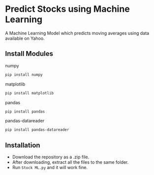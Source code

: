 # Predict Stocks using Machine Learning
A Machine Learning Model which predicts moving averages using data available on Yahoo.

## Install Modules

numpy
```bash
pip install numpy
```

matplotlib
```bash
pip install matplotlib
```

pandas
```bash
pip install pandas
```

pandas-datareader
```bash
pip install pandas-datareader
```

## Installation
- Download the repository as a .zip file.
- After downloading, extract all the files to the same folder.
- Run `Stock ML.py` and it will work fine.
